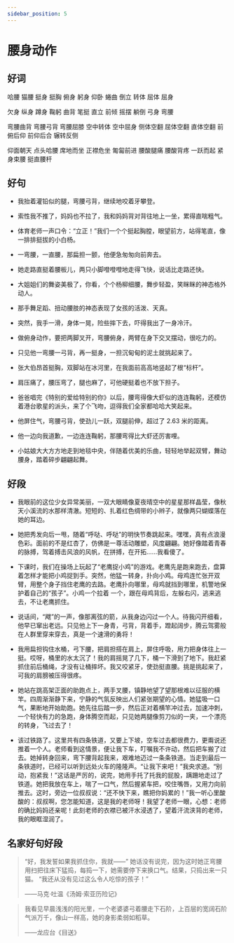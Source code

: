 ```yaml
---
sidebar_position: 5
---
```


# 腰身动作

## 好词

哈腰 猫腰 挺身 挺胸 俯身 躬身 仰卧 蜷曲 倒立 转体 屈体 屈身

欠身 纵身 蹲身 鞠躬 曲背 笔挺 直立 前倾 摇摆 躺倒 弓身 弯腰

弯腰曲背 弯腰弓背 弯腰屈膝 空中转体 空中屈身 侧体空翻 屈体空翻 直体空翻 前俯后仰 前仰后合 辗转反侧

仰面朝天 点头哈腰 席地而坐 正襟危坐 匍匐前进 腰酸腿痛 腰酸背疼 一跃而起 紧身束腰 挺直腰杆

## 好句

- 我抬着灌铅似的腿，弯腰弓背，继续地咬着牙攀登。

- 索性我不推了，妈妈也不拉了，我和妈妈背对背往地上一坐，累得直喘粗气。

- 体育老师一声口令：“立正！”我们一个个挺起胸膛，眼望前方，站得笔直，像一排排挺拔的小白杨。

- 一弯腰，一直腰，那扁担一颤，他便急匆匆向前奔去。

- 她走路直挺着腰板儿，两只小脚噔噔噔地走得飞快，说话比走路还快。

- 大姐姐们的舞姿美极了，你看，个个杨柳细腰，舞步轻盈，笑眯眯的神态格外动人。

- 那手舞足蹈、扭动腰肢的神态表现了女孩的活泼、天真。

- 突然，我手一滑，身体一晃，险些摔下去，吓得我出了一身冷汗。

- 做俯身动作，要把两脚叉开，弯腰俯身，两臂在身下交叉摆动，很吃力的。

- 只见他一弯腰一弓背，再一挺身，一担沉甸甸的泥土就挑起来了。

- 张大伯昂首挺胸，双脚站在冰河里，在我面前高高地竖起了根“标杆”。

- 肩压痛了，腰压弯了，腿也麻了，可他硬挺着也不放下担子。

- 爸爸唱完《特别的爱给特别的你》以后，腰弯得像大虾似的连连鞠躬，还模仿着港台歌星的派头，来了个飞吻，逗得我们全家都哈哈大笑起来。

- 他屏住气，弯腰弓背，使劲儿一跃，双腿前伸，超过了 2.63 米的距离。

- 他一边向我道歉，一边连连鞠躬，那腰弯得比大虾还厉害哩。

- 小姑娘大大方方地走到地毯中央，伴随着优美的乐曲，轻轻地举起双臂，舞动腰身，踏着碎步翩翩起舞。

## 好段

- 我眼前的这位少女异常美丽，一双大眼睛像夏夜晴空中的星星那样晶莹，像秋天小溪流的水那样清澈。短短的、扎着红色绸带的小辫子，就像两只蝴蝶落在她的耳边。

- 她把秀发向后一甩，随着“呼哒、呼哒”的明快节奏跳起来。嘿嘿，真有点浪漫色彩。面前的不是红杏了，仿佛是一尊活动雕塑，风度翩翩。她好像踏着青春的脉搏，驾着搏击风浪的风帆，在拼搏，在开拓……我看傻了。

- 下课时，我们在操场上玩起了“老鹰捉小鸡”的游戏。老鹰先是跑来跑去，盘算着怎样才能把小鸡捉到手。突然，他猛一转身，扑向小鸡。母鸡连忙张开双臂，用整个身子挡住老鹰的去路。老鹰扑向哪里，母鸡就挡到哪里，机警地保护着自己的“孩子”。小鸡一个拉着 一个，跟在母鸡背后，左躲右闪，逃来逃去，不让老鹰抓住。

- 说话间，“飕”的一声，像那离弦的箭，从我身边闪过一个人。待我闪开细看，他早已窜出老远。只见他上下一身青，弓背，背着手，蹬起阔步，腾云驾雾般在人群里穿来穿去，真是一个速滑的勇将！

- 我用扁担钩住水桶，弓下腰，把肩担搭在肩上，屏住呼吸，用力把身体往上一挺。哎呀，桶里的水太沉了！我的肩摇晃了几下，桶一下滑到了地下。我赶紧抓住前后桶绳，才没有让桶摔坏。我又咬紧牙，使劲挺直腰。挑是挑起来了，可我的肩膀被压得很疼。

- 她站在跳高架正面的助跑点上，两手叉腰，镇静地望了望那根难以征服的横竿。四周渐渐静下来，宁静的气氛反映出人们紧张期望的心情。她猛吸一口气，果断地开始助跑。她先往后踏一步，然后正对着横竿冲过去，加速冲刺，一个轻快有力的急跑，身体腾空而起，只见她两腿像剪刀似的一夹，一个漂亮的转身，飞过去了！

- 该过铁路了。这里共有四条铁道，又要上下坡，空车过去都很费力，更甭说还推着一个人。老师看到这情景，便让我下车，叮嘱我不许动，然后把车搬了过去。她掉转身回来，弯下腰背起我来，艰难地迈过一条条铁道。当走到最后一条铁道时，已经可以听到远处火车的隆隆声。“让我下来吧！”我央求道。“别动，抱紧我！”这话是严厉的，说完，她用手托了托我的屁股，蹒跚地走过了铁道。她把我放在车上，喘了一口气，然后握紧车把，咬住嘴唇，又用力向前推去。这时，旁边一位叔叔说：“还不快下来，瞧把你妈累的！”我一听心里酸酸的：叔叔啊，您怎能知道，这是我的老师呀！我望了老师一眼，心想：老师的确比妈妈还亲呢！此刻老师的衣襟已被汗水浸透了，望着汗流浃背的老师，我的眼眶湿润了。

## 名家好句好段

> “好，我发誓如果我抓住你，我就——”
> 她话没有说完，因为这时她正弯腰用扫把往床下猛捣，每捣一下，她需要停下来换口气。结果，只捣出来一只猫。
> “我还从没有见过这么令人吃惊的孩子！”
>
> ——马克·吐温《汤姆·索亚历险记》

> 我看见早晨浅浅的阳光里，一个老婆婆弓着腰走下石阶，上百层的宽阔石阶气派万千，像山一样高，她的身影柔弱如稻草。
>
> ——龙应台《目送》
